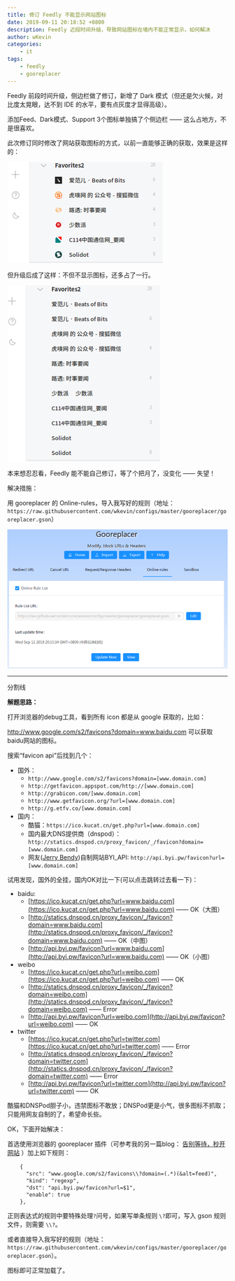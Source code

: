 ```yaml
---
title: 修订 Feedly 不能显示网站图标
date: 2019-09-11 20:18:52 +0800
description: Feedly 近段时间升级，导致网站图标在墙内不能正常显示，如何解决
author: wKevin
categories: 
    - it
tags:
    - feedly
    - gooreplacer
---
```


Feedly 前段时间升级，侧边栏做了修订，新增了 Dark 模式（但还是欠火候，对比度太晃眼，达不到 IDE 的水平，要有点灰度才显得高级）。

添加Feed、Dark模式、Support 3个图标单独搞了个侧边栏 —— 这么占地方，不是很喜欢。

此次修订同时修改了网站获取图标的方式，以前一直能够正确的获取，效果是这样的：

![](/images/posts/2019-09-11-feedly.can.not.show.icon/good.png)

但升级后成了这样：不但不显示图标，还多占了一行。

![](/images/posts/2019-09-11-feedly.can.not.show.icon/bad.png)

本来想忍忍看，Feedly 能不能自己修订，等了个把月了，没变化 —— 失望！

解决措施：

用 gooreplacer 的 Online-rules，导入我写好的规则（地址：`https://raw.githubusercontent.com/wkevin/configs/master/gooreplacer/gooreplacer.gson`）

![](/images/posts/2019-09-11-feedly.can.not.show.icon/gooreplacer.png)

---

分割线

**解题思路：**

打开浏览器的debug工具，看到所有 icon 都是从 google 获取的，比如：

http://www.google.com/s2/favicons?domain=www.baidu.com 可以获取baidu网站的图标。

搜索“favicon api”后找到几个：

- 国外：
    - `http://www.google.com/s2/favicons?domain=[www.domain.com]`
    - `http://getfavicon.appspot.com/http://[www.domain.com]`
    - `http://grabicon.com/[www.domain.com]`
    - `http://www.getfavicon.org/?url=[www.domain.com]`
    - `http://g.etfv.co/[www.domain.com]`
- 国内：
    - 酷猫：`https://ico.kucat.cn/get.php?url=[www.domain.com]`
    - 国内最大DNS提供商（dnspod）：`http://statics.dnspod.cn/proxy_favicon/_/favicon?domain=[www.domain.com]`
    - 网友([Jerry Bendy](https://github.com/jerrybendy))自制网站BYI_API: `http://api.byi.pw/favicon?url=[www.domain.com]`

试用发现，国外的全挂，国内OK对比一下(可以点击跳转过去看一下)：

- baidu:
    - [https://ico.kucat.cn/get.php?url=www.baidu.com](https://ico.kucat.cn/get.php?url=www.baidu.com) —— OK（大图）
    - [http://statics.dnspod.cn/proxy_favicon/_/favicon?domain=www.baidu.com](http://statics.dnspod.cn/proxy_favicon/_/favicon?domain=www.baidu.com) —— OK（中图）
    - [http://api.byi.pw/favicon?url=www.baidu.com](http://api.byi.pw/favicon?url=www.baidu.com) —— OK（小图）
- weibo
    - [https://ico.kucat.cn/get.php?url=weibo.com](https://ico.kucat.cn/get.php?url=weibo.com) —— OK
    - [http://statics.dnspod.cn/proxy_favicon/_/favicon?domain=weibo.com](http://statics.dnspod.cn/proxy_favicon/_/favicon?domain=weibo.com) —— Error
    - [http://api.byi.pw/favicon?url=weibo.com](http://api.byi.pw/favicon?url=weibo.com) —— OK
- twitter
    - [https://ico.kucat.cn/get.php?url=twitter.com](https://ico.kucat.cn/get.php?url=twitter.com) —— Error
    - [http://statics.dnspod.cn/proxy_favicon/_/favicon?domain=twitter.com](http://statics.dnspod.cn/proxy_favicon/_/favicon?domain=twitter.com) —— Error
    - [http://api.byi.pw/favicon?url=twitter.com](http://api.byi.pw/favicon?url=twitter.com) —— OK

酷猫和DNSPod胆子小，违禁图标不敢放；DNSPod更是小气，很多图标不抓取；只能用网友自制的了，希望命长些。

OK，下面开始解决：

首选使用浏览器的 gooreplacer 插件（可参考我的另一篇blog： [告别等待，秒开网站](https://wkevin.github.io/it/speed.net/) ）加上如下规则：

```
    {
      "src": "www.google.com/s2/favicons\\?domain=(.*)(&alt=feed)",
      "kind": "regexp",
      "dst": "api.byi.pw/favicon?url=$1",
      "enable": true
    },
```

正则表达式的规则中要特殊处理`?`问号，如果写单条规则 `\?`即可，写入 gson 规则文件，则需要 `\\?`。

或者直接导入我写好的规则（地址：`https://raw.githubusercontent.com/wkevin/configs/master/gooreplacer/gooreplacer.gson`）。

图标即可正常加载了。